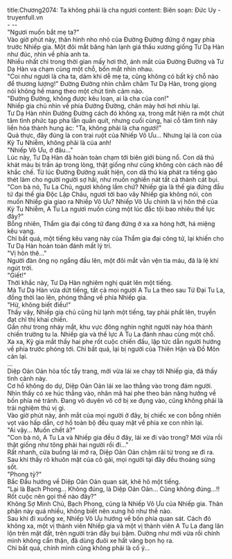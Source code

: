 title:Chương2074: Ta không phải là cha ngươi
content:
Biên soạn: Đức Uy - truyenfull.vn<br>- --<br>"Ngươi muốn bắt mẹ ta?"<br>Vào giờ phút này, thân hình nho nhỏ của Đường Đường đứng ở ngay phía trước Nhiếp gia. Một đôi mắt băng hàn lạnh giá thấu xương giống Tư Dạ Hàn như đúc, nhìn về phía anh ta.<br>Nhiều nhất chỉ trong thời gian mấy hơi thở, ánh mắt của Đường Đường và Tư Dạ Hàn va chạm cùng một chỗ, bốn mắt nhìn nhau.<br>"Coi như ngươi là cha ta, dám khi dễ mẹ ta, cũng không có bất kỳ chỗ nào để thương lượng!" Đường Đường nhìn chằm chằm Tư Dạ Hàn, trong giọng nói không hề mang theo một chút tình cảm nào.<br>"Đường Đường, không được kêu loạn, ai là cha của con!"<br>Nhiếp gia chủ nhìn về phía Đường Đường, chân mày hơi hơi nhíu lại.<br>Tư Dạ Hàn nhìn Đường Đường cách đó không xa, trong mắt hiện ra một chút tâm tình phức tạp pha lẫn quấn quít, nhưng cuối cùng, hai cỗ tâm tình này liền hóa thành hung ác: "Ta, không phải là cha ngươi!"<br>Quả thực, đây đúng là con trai ruột của Nhiếp Vô Ưu... Nhưng lại là con của Kỷ Tu Nhiễm, không phải là của anh!<br>"Nhiếp Vô Ưu, ở đâu..."<br>Lúc này, Tư Dạ Hàn đã hoàn toàn chạm tới biên giới bùng nổ. Con dã thú khát máu bị trấn áp trong lòng, thật giống như cũng không còn cách nào để khắc chế. Từ lúc Đường Đường xuất hiện, con dã thú kia phát ra tiếng gào thét làm cho người người sợ hãi, như muốn nghiền nát tất cả thành cát bụi.<br>"Con bà nó, Tu La Chủ, ngươi không lầm chứ? Nhiếp gia là thế gia đứng đầu tứ đại thế gia Độc Lập Châu, ngươi tới bao vây Nhiếp gia không nói, còn muốn Nhiếp gia giao ra Nhiếp Vô Ưu? Nhiếp Vô Ưu chính là vị hôn thê của Kỷ Tu Nhiễm, A Tu La ngươi muốn cùng một lúc đắc tội bao nhiêu thế lực đây?"<br>Bỗng nhiên, Thẩm gia đại công tử đang đứng ở xa xa hóng hớt, há miệng kêu vang.<br>Chỉ bất quá, một tiếng kêu vang này của Thẩm gia đại công tử, lại khiến cho Tư Dạ Hàn hoàn toàn đánh mất lý trí.<br>"Vị hôn thê..."<br>Người đàn ông nọ ngẩng đầu lên, một đôi mắt vằn vện tia máu, đã là lệ khí ngút trời.<br>"Giết!"<br>Thời khắc này, Tư Dạ Hàn nghiêm nghị quát lên một tiếng.<br>Mà Tư Dạ Hàn vừa dứt tiếng, tất cả mọi người A Tu La theo sau Tứ Đại Tu La, đồng thời lao lên, phóng thẳng về phía Nhiếp gia.<br>"Hừ, không biết điều!"<br>Thấy vậy, Nhiếp gia chủ cũng hừ lạnh một tiếng, tay phải phất lên, truyền đạt chỉ thị khai chiến.<br>Gần như trong nháy mắt, khu vực đông nghìn nghịt người này hóa thành chiến trường tu la. Nhiếp gia và thế lực A Tu La đánh nhau cùng một chỗ.<br>Xa xa, Kỷ gia mắt thấy hai phe rốt cuộc chiến đấu, lập tức dẫn người hướng về phía trước phóng tới. Chỉ bất quá, lại bị người của Thiên Hận và Đồ Môn cản lại.<br>...<br>Diệp Oản Oản hỏa tốc tẩy trang, mới vừa lái xe chạy tới Nhiếp gia, đã thấy tình cảnh này.<br>Cơ hồ không do dự, Diệp Oản Oản lái xe lao thẳng vào trong đám người.<br>Nhìn thấy có xe húc thẳng vào, nhân mã hai phe theo bản năng hướng về bốn phía né tránh. Đang vô duyên vô cớ bị xe đụng vào, cũng không phải là trải nghiệm thú vị gì.<br>Vào giờ phút này, ánh mắt của mọi người ở đây, bị chiếc xe con bỗng nhiên vọt vào hấp dẫn, cơ hồ toàn bộ đều quay mặt về phía xe con nhìn lại.<br>"Ai vậy... Muốn chết à?"<br>"Con bà nó, A Tu La và Nhiếp gia đều ở đây, lái xe đi vào trong? Mới vừa rồi thật giống như tông phải hai người rồi đi..."<br>Rất nhanh, cửa buồng lái mở ra, Diệp Oản Oản chậm rãi từ trong xe đi ra.<br>Sau khi thấy rõ khuôn mặt của cô gái, mọi người tại đây đều thoáng sửng sốt.<br>"Phong tỷ?"<br>Bắc Đẩu hướng về Diệp Oản Oản quan sát, khẽ hô một tiếng.<br>"Lại là Bạch Phong... Không đúng, là Diệp Oản Oản... Cũng không đúng...!! Rốt cuộc nên gọi thế nào đây?"<br>Không Sợ Minh Chủ, Bạch Phong, cũng là Nhiếp Vô Ưu của Nhiếp gia. Thân phận này quá nhiều, không biết nên xưng hô như thế nào.<br>Sau khi đi xuống xe, Nhiếp Vô Ưu hướng về bốn phía quan sát. Cách đó không xa, một vị thành viên Nhiếp gia và một vị thành viên A Tu La đang lăn lộn trên mặt đất, trên người tràn đầy bụi bặm. Dường như mới vừa rồi chính mình không cẩn thận, đã dùng đuôi xe hất văng bọn họ ra.<br>Chỉ bất quá, chính mình cũng không phải là cố ý...